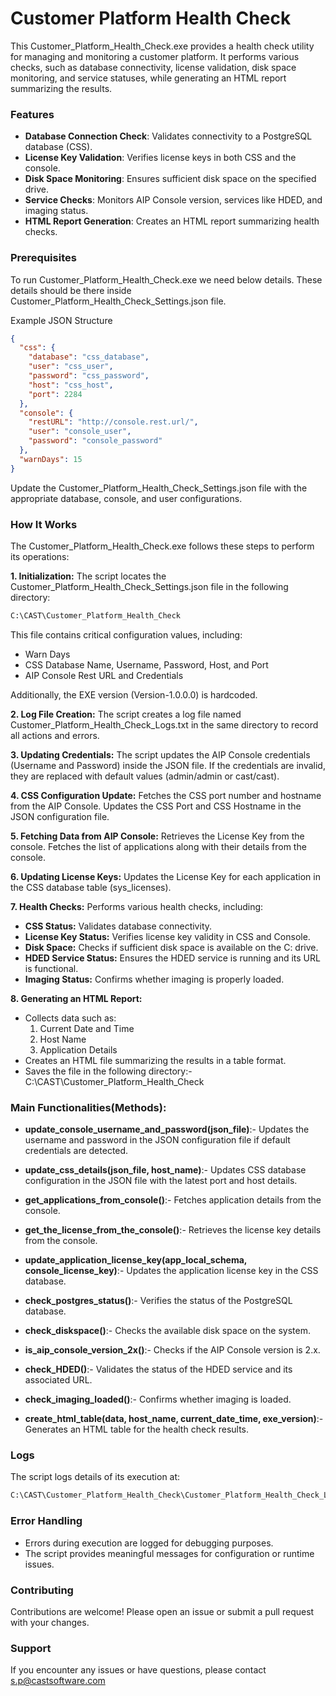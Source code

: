 # Customer Platform Health Check
This Customer_Platform_Health_Check.exe provides a health check utility for managing and monitoring a customer platform. It performs various checks, such as database connectivity, license validation, disk space monitoring, and service statuses, while generating an HTML report summarizing the results.

### Features
- **Database Connection Check**: Validates connectivity to a PostgreSQL database (CSS).
- **License Key Validation**: Verifies license keys in both CSS and the console.
- **Disk Space Monitoring**: Ensures sufficient disk space on the specified drive.
- **Service Checks**: Monitors AIP Console version, services like HDED, and imaging status.
- **HTML Report Generation**: Creates an HTML report summarizing health checks.

### Prerequisites
To run Customer_Platform_Health_Check.exe we need below details. These details should be there
inside Customer_Platform_Health_Check_Settings.json file.


Example JSON Structure

```json
{
  "css": {
    "database": "css_database",
    "user": "css_user",
    "password": "css_password",
    "host": "css_host",
    "port": 2284
  },
  "console": {
    "restURL": "http://console.rest.url/",
    "user": "console_user",
    "password": "console_password"
  },
  "warnDays": 15
}
```
Update the Customer_Platform_Health_Check_Settings.json file with the appropriate database, console, and user configurations.

### How It Works
The Customer_Platform_Health_Check.exe follows these steps to perform its operations:


**1. Initialization:**
The script locates the Customer_Platform_Health_Check_Settings.json file in the following directory:
```bash
C:\CAST\Customer_Platform_Health_Check
```
This file contains critical configuration values, including:

- Warn Days
- CSS Database Name, Username, Password, Host, and Port
- AIP Console Rest URL and Credentials

Additionally, the EXE version (Version-1.0.0.0) is hardcoded.

**2. Log File Creation:**
The script creates a log file named Customer_Platform_Health_Check_Logs.txt in the same directory to record all actions and errors.

**3. Updating Credentials:**
The script updates the AIP Console credentials (Username and Password) inside the JSON file.
If the credentials are invalid, they are replaced with default values (admin/admin or cast/cast).

**4. CSS Configuration Update:**
Fetches the CSS port number and hostname from the AIP Console.
Updates the CSS Port and CSS Hostname in the JSON configuration file.

**5. Fetching Data from AIP Console:**
Retrieves the License Key from the console.
Fetches the list of applications along with their details from the console.

**6. Updating License Keys:**
Updates the License Key for each application in the CSS database table (sys_licenses).

**7. Health Checks:**
Performs various health checks, including:

- **CSS Status:** Validates database connectivity.
- **License Key Status:** Verifies license key validity in CSS and Console.
- **Disk Space:** Checks if sufficient disk space is available on the C: drive.
- **HDED Service Status:** Ensures the HDED service is running and its URL is functional.
- **Imaging Status:** Confirms whether imaging is properly loaded.

**8. Generating an HTML Report:**
- Collects data such as:
	1. 	Current Date and Time
	2. 	Host Name
	3. 	Application Details
- Creates an HTML file summarizing the results in a table format.
- Saves the file in the following directory:- C:\CAST\Customer_Platform_Health_Check


### Main Functionalities(Methods):
- **update_console_username_and_password(json_file)**:- Updates the username and password in the JSON configuration file if default credentials are detected.

- **update_css_details(json_file, host_name)**:- Updates CSS database configuration in the JSON file with the latest port and host details.

- **get_applications_from_console()**:- Fetches application details from the console.

- **get_the_license_from_the_console()**:- Retrieves the license key details from the console.

- **update_application_license_key(app_local_schema, console_license_key)**:- Updates the application license key in the CSS database.

- **check_postgres_status()**:- Verifies the status of the PostgreSQL database.

- **check_diskspace()**:- Checks the available disk space on the system.

- **is_aip_console_version_2x()**:- Checks if the AIP Console version is 2.x.

- **check_HDED()**:- Validates the status of the HDED service and its associated URL.

- **check_imaging_loaded()**:- Confirms whether imaging is loaded.

- **create_html_table(data, host_name, current_date_time, exe_version)**:- Generates an HTML table for the health check results.

### Logs
The script logs details of its execution at:
```bash
C:\CAST\Customer_Platform_Health_Check\Customer_Platform_Health_Check_Logs.txt
```

### Error Handling
- Errors during execution are logged for debugging purposes.
- The script provides meaningful messages for configuration or runtime issues.

### Contributing

Contributions are welcome! Please open an issue or submit a pull request with your changes.



### Support

If you encounter any issues or have questions, please contact s.p@castsoftware.com

